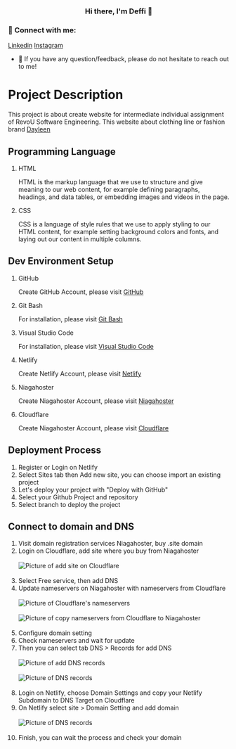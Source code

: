 <h3 align="center">
Hi there, I'm Deffi 👋
</h3>

### 🤝 Connect with me:

[Linkedin](https://www.linkedin.com/in/defficharlinasari/)
[Instagram](https://www.instagram.com/defficharlina/)
- 💬 If you have any question/feedback, please do not hesitate to reach out to me!

# Project Description
This project is about create website for intermediate individual assignment of RevoU Software Engineering. This website about clothing line or fashion brand [Dayleen](https://deffics.site/)


## Programming Language
1. HTML

    HTML is the markup language that we use to structure and give meaning to our web content, for example defining paragraphs, headings, and data tables, or embedding images and videos in the page.

2. CSS

    CSS is a language of style rules that we use to apply styling to our HTML content, for example setting background colors and fonts, and laying out our content in multiple columns.


## Dev Environment Setup
1. GitHub

    Create GitHub Account, please visit [GitHub](https://github.com/)

2. Git Bash

    For installation, please visit [Git Bash](https://git-scm.com/downloads)

3. Visual Studio Code

    For installation, please visit [Visual Studio Code](https://code.visualstudio.com/)

4. Netlify

   Create Netlify Account, please visit [Netlify](https://www.netlify.com/)

5. Niagahoster

   Create Niagahoster Account, please visit [Niagahoster](https://www.niagahoster.co.id/)

6. Cloudflare

   Create Niagahoster Account, please visit [Cloudflare](https://www.cloudflare.com/)


## Deployment Process
1. Register or Login on Netlify
2. Select Sites tab then Add new site, you can choose import an existing project
3. Let's deploy your project with "Deploy with GitHub"
4. Select your Github Project and repository
5. Select branch to deploy the project

## Connect to domain and DNS
1. Visit domain registration services Niagahoster, buy .site domain
2. Login on Cloudflare, add site where you buy from Niagahoster
    <br><br>
    <img src="https://i.imgur.com/Hb7AhBu.jpg" alt="Picture of add site on Cloudflare">
    <br><br>
3. Select Free service, then add DNS
4. Update nameservers on Niagahoster with nameservers from Cloudflare
    <br><br>
    <img src="https://i.imgur.com/VMYNNfY.jpg" alt="Picture of Cloudflare's nameservers">
    <br><br>
    <img src="https://i.imgur.com/mWWkm90.jpg" alt="Picture of copy nameservers from Cloudflare to Niagahoster">
    <br><br>
5. Configure domain setting 
6. Check nameservers and wait for update
7. Then you can select tab DNS > Records for add DNS
    <br><br>
    <img src="https://i.imgur.com/SYahX94.jpg" alt="Picture of add DNS records">
    <br><br>
    <img src="https://i.imgur.com/pAjnEka.jpg" alt="Picture of DNS records">
    <br><br>
8. Login on Netlify, choose Domain Settings and copy your Netlify Subdomain to DNS Target on Cloudflare
9. On Netlify select site > Domain Setting and add domain
    <br><br>
    <img src="https://i.imgur.com/CqZMpE4.jpg" alt="Picture of DNS records">
    <br><br>
10. Finish, you can wait the process and check your domain
 
